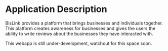 # Application Description

BisLink provides a platform that brings businesses and individuals together. This platform creates awareness for businesses and gives the users the ability to write reviews about the businesses they have interacted with.

This webapp is still under-development, watchout for this space soon.

